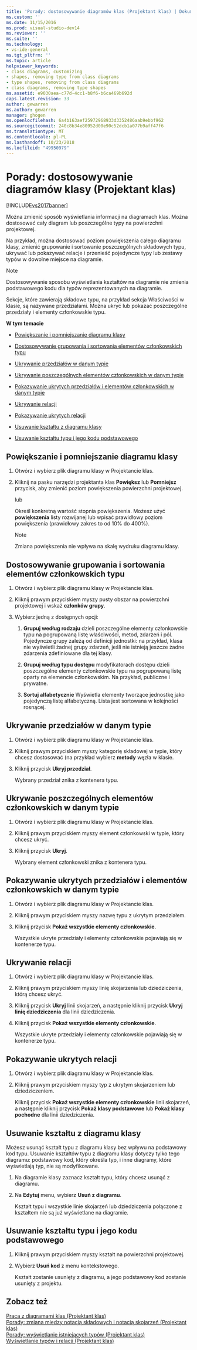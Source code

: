 ```yaml
---
title: 'Porady: dostosowywanie diagramów klas (Projektant klas) | Dokumentacja firmy Microsoft'
ms.custom: ''
ms.date: 11/15/2016
ms.prod: visual-studio-dev14
ms.reviewer: ''
ms.suite: ''
ms.technology:
- vs-ide-general
ms.tgt_pltfrm: ''
ms.topic: article
helpviewer_keywords:
- class diagrams, customizing
- shapes, removing type from class diagrams
- type shapes, removing from class diagrams
- class diagrams, removing type shapes
ms.assetid: e9030aea-c77d-4cc1-b8f6-b6ca469b692d
caps.latest.revision: 33
author: gewarren
ms.author: gewarren
manager: ghogen
ms.openlocfilehash: 6a4b163aef25972968933d3352486aab9ebbf962
ms.sourcegitcommit: 240c8b34e80952d00e90c52dcb1a077b9aff47f6
ms.translationtype: MT
ms.contentlocale: pl-PL
ms.lasthandoff: 10/23/2018
ms.locfileid: "49950979"
---
```

# <a name="how-to-customize-class-diagrams-class-designer"></a>Porady: dostosowywanie diagramów klasy (Projektant klas)
[!INCLUDE[vs2017banner](../includes/vs2017banner.md)]

Można zmienić sposób wyświetlania informacji na diagramach klas. Można dostosować cały diagram lub poszczególne typy na powierzchni projektowej.  
  
 Na przykład, można dostosować poziom powiększenia całego diagramu klasy, zmienić grupowanie i sortowanie poszczególnych składowych typu, ukrywać lub pokazywać relacje i przenieść pojedyncze typy lub zestawy typów w dowolne miejsce na diagramie.  
  
> [!NOTE]
>  Dostosowywanie sposobu wyświetlania kształtów na diagramie nie zmienia podstawowego kodu dla typów reprezentowanych na diagramie.  
  
 Sekcje, które zawierają składowe typu, na przykład sekcja Właściwości w klasie, są nazywane przedziałami. Można ukryć lub pokazać poszczególne przedziały i elementy członkowskie typu.  
  
 **W tym temacie**  
  
-   [Powiększanie i pomniejszanie diagramu klasy](../ide/how-to-customize-class-diagrams-class-designer.md#ZoomInOut)  
  
-   [Dostosowywanie grupowania i sortowania elementów członkowskich typu](../ide/how-to-customize-class-diagrams-class-designer.md#CustomizeGroupingSorting)  
  
-   [Ukrywanie przedziałów w danym typie](../ide/how-to-customize-class-diagrams-class-designer.md#HideCompartments)  
  
-   [Ukrywanie poszczególnych elementów członkowskich w danym typie](../ide/how-to-customize-class-diagrams-class-designer.md#HideMembers)  
  
-   [Pokazywanie ukrytych przedziałów i elementów członkowskich w danym typie](../ide/how-to-customize-class-diagrams-class-designer.md#DisplayHiddenCompartmentsAndMemberrs)  
  
-   [Ukrywanie relacji](../ide/how-to-customize-class-diagrams-class-designer.md#HideAssociationAndInheritance)  
  
-   [Pokazywanie ukrytych relacji](../ide/how-to-customize-class-diagrams-class-designer.md#DisplayAssociationAndInheritance)  
  
-   [Usuwanie kształtu z diagramu klasy](../ide/how-to-customize-class-diagrams-class-designer.md#RemoveCodeAndShape)  
  
-   [Usuwanie kształtu typu i jego kodu podstawowego](../ide/how-to-customize-class-diagrams-class-designer.md#DeleteTypeShapeAndCode)  
  
##  <a name="ZoomInOut"></a> Powiększanie i pomniejszanie diagramu klasy  
  
1.  Otwórz i wybierz plik diagramu klasy w Projektancie klas.  
  
2.  Kliknij na pasku narzędzi projektanta klas **Powiększ** lub **Pomniejsz** przycisk, aby zmienić poziom powiększenia powierzchni projektowej.  
  
     lub  
  
     Określ konkretną wartość stopnia powiększenia. Możesz użyć **powiększenia** listy rozwijanej lub wpisać prawidłowy poziom powiększenia (prawidłowy zakres to od 10% do 400%).  
  
    > [!NOTE]
    >  Zmiana powiększenia nie wpływa na skalę wydruku diagramu klasy.  
  
##  <a name="CustomizeGroupingSorting"></a> Dostosowywanie grupowania i sortowania elementów członkowskich typu  
  
1.  Otwórz i wybierz plik diagramu klasy w Projektancie klas.  
  
2.  Kliknij prawym przyciskiem myszy pusty obszar na powierzchni projektowej i wskaż **członków grupy**.  
  
3.  Wybierz jedną z dostępnych opcji:  
  
    1.  **Grupuj według rodzaju** dzieli poszczególne elementy członkowskie typu na pogrupowaną listę właściwości, metod, zdarzeń i pól. Pojedyncze grupy zależą od definicji jednostki: na przykład, klasa nie wyświetli żadnej grupy zdarzeń, jeśli nie istnieją jeszcze żadne zdarzenia zdefiniowane dla tej klasy.  
  
    2.  **Grupuj według typu dostępu** modyfikatorach dostępu dzieli poszczególne elementy członkowskie typu na pogrupowaną listę oparty na elemencie członkowskim. Na przykład, publiczne i prywatne.  
  
    3.  **Sortuj alfabetycznie** Wyświetla elementy tworzące jednostkę jako pojedynczą listę alfabetyczną. Lista jest sortowana w kolejności rosnącej.  
  
##  <a name="HideCompartments"></a> Ukrywanie przedziałów w danym typie  
  
1.  Otwórz i wybierz plik diagramu klasy w Projektancie klas.  
  
2.  Kliknij prawym przyciskiem myszy kategorię składowej w typie, który chcesz dostosować (na przykład wybierz **metody** węzła w klasie.  
  
3.  Kliknij przycisk **Ukryj przedział**.  
  
     Wybrany przedział znika z kontenera typu.  
  
##  <a name="HideMembers"></a> Ukrywanie poszczególnych elementów członkowskich w danym typie  
  
1.  Otwórz i wybierz plik diagramu klasy w Projektancie klas.  
  
2.  Kliknij prawym przyciskiem myszy element członkowski w typie, który chcesz ukryć.  
  
3.  Kliknij przycisk **Ukryj**.  
  
     Wybrany element członkowski znika z kontenera typu.  
  
##  <a name="DisplayHiddenCompartmentsAndMemberrs"></a> Pokazywanie ukrytych przedziałów i elementów członkowskich w danym typie  
  
1.  Otwórz i wybierz plik diagramu klasy w Projektancie klas.  
  
2.  Kliknij prawym przyciskiem myszy nazwę typu z ukrytym przedziałem.  
  
3.  Kliknij przycisk **Pokaż wszystkie elementy członkowskie**.  
  
     Wszystkie ukryte przedziały i elementy członkowskie pojawiają się w kontenerze typu.  
  
##  <a name="HideAssociationAndInheritance"></a> Ukrywanie relacji  
  
1.  Otwórz i wybierz plik diagramu klasy w Projektancie klas.  
  
2.  Kliknij prawym przyciskiem myszy linię skojarzenia lub dziedziczenia, którą chcesz ukryć.  
  
3.  Kliknij przycisk **Ukryj** linii skojarzeń, a następnie kliknij przycisk **Ukryj linię dziedziczenia** dla linii dziedziczenia.  
  
4.  Kliknij przycisk **Pokaż wszystkie elementy członkowskie**.  
  
     Wszystkie ukryte przedziały i elementy członkowskie pojawiają się w kontenerze typu.  
  
##  <a name="DisplayAssociationAndInheritance"></a> Pokazywanie ukrytych relacji  
  
1. Otwórz i wybierz plik diagramu klasy w Projektancie klas.  
  
2. Kliknij prawym przyciskiem myszy typ z ukrytym skojarzeniem lub dziedziczeniem.  
  
   Kliknij przycisk **Pokaż wszystkie elementy członkowskie** linii skojarzeń, a następnie kliknij przycisk **Pokaż klasy podstawowe** lub **Pokaż klasy pochodne** dla linii dziedziczenia.  
  
##  <a name="RemoveCodeAndShape"></a> Usuwanie kształtu z diagramu klasy  
 Możesz usunąć kształt typu z diagramu klasy bez wpływu na podstawowy kod typu. Usuwanie kształtów typu z diagramu klasy dotyczy tylko tego diagramu: podstawowy kod, który określa typ, i inne diagramy, które wyświetlają typ, nie są modyfikowane.  
  
1.  Na diagramie klasy zaznacz kształt typu, który chcesz usunąć z diagramu.  
  
2.  Na **Edytuj** menu, wybierz **Usuń z diagramu**.  
  
     Kształt typu i wszystkie linie skojarzeń lub dziedziczenia połączone z kształtem nie są już wyświetlane na diagramie.  
  
##  <a name="DeleteTypeShapeAndCode"></a> Usuwanie kształtu typu i jego kodu podstawowego  
  
1.  Kliknij prawym przyciskiem myszy kształt na powierzchni projektowej.  
  
2.  Wybierz **Usuń kod** z menu kontekstowego.  
  
     Kształt zostanie usunięty z diagramu, a jego podstawowy kod zostanie usunięty z projektu.  
  
## <a name="see-also"></a>Zobacz też  
 [Praca z diagramami klas (Projektant klas)](../ide/working-with-class-diagrams-class-designer.md)   
 [Porady: zmiana między notacją składowych i notacją skojarzeń (Projektant klas)](../ide/how-to-change-between-member-notation-and-association-notation-class-designer.md)   
 [Porady: wyświetlanie istniejących typów (Projektant klas)](../ide/how-to-view-existing-types-class-designer.md)   
 [Wyświetlanie typów i relacji (Projektant klas)](../ide/viewing-types-and-relationships-class-designer.md)



